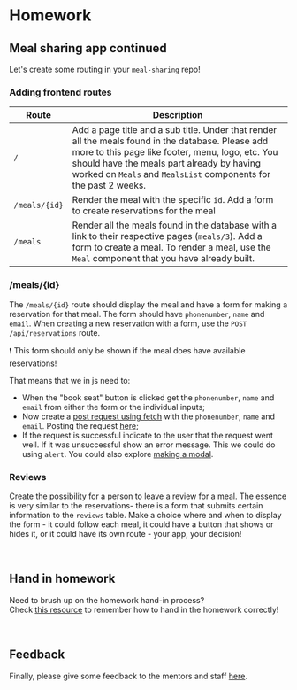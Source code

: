 # Homework

## Meal sharing app continued

Let's create some routing in your `meal-sharing` repo!

### **Adding frontend routes**

| Route         | Description                                                                                                                                                                                                                                                             |
| ------------- | ----------------------------------------------------------------------------------------------------------------------------------------------------------------------------------------------------------------------------------------------------------------------- |
| `/`           | Add a page title and a sub title. Under that render all the meals found in the database. Please add more to this page like footer, menu, logo, etc. You should have the meals part already by having worked on `Meals` and `MealsList` components for the past 2 weeks. |
| `/meals/{id}` | Render the meal with the specific `id`. Add a form to create reservations for the meal                                                                                                                                                                                  |
| `/meals`      | Render all the meals found in the database with a link to their respective pages (`meals/3`). Add a form to create a meal. To render a meal, use the `Meal` component that you have already built.                                                                      |

### **/meals/{id}**

The `/meals/{id}` route should display the meal and have a form for making a reservation for that meal. The form should have `phonenumber`, `name` and `email`. When creating a new reservation with a form, use the `POST /api/reservations` route.

❗ This form should only be shown if the meal does have available reservations!

That means that we in js need to:

- When the "book seat" button is clicked get the `phonenumber`, `name` and `email` from either the form or the individual inputs;
- Now create a [post request using fetch](https://developer.mozilla.org/en-US/docs/Web/API/Fetch_API/Using_Fetch#Supplying_request_options) with the `phonenumber`, `name` and `email`. Posting the request [here](../week3/homework.md#meal);
- If the request is successful indicate to the user that the request went well. If it was unsuccessful show an error message. This we could do using `alert`. You could also explore [making a modal](https://dev.to/franciscomendes10866/how-to-create-a-modal-in-react-3coc).

### **Reviews**

Create the possibility for a person to leave a review for a meal. The essence is very similar to the reservations- there is a form that submits certain information to the `reviews` table.
Make a choice where and when to display the form - it could follow each meal, it could have a button that shows or hides it, or it could have its own route - your app, your decision!

<br/>

## **Hand in homework**

Need to brush up on the homework hand-in process?<br/>
Check [this resource](https://github.com/HackYourFuture-CPH/Git/blob/main/homework_hand_in.md) to remember how to hand in the homework correctly!

<br/>

## **Feedback**

Finally, please give some feedback to the mentors and staff [here](https://forms.gle/t3FgysinXddDRJdM8).
